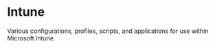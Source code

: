 # Intune
Various configurations, profiles, scripts, and applications for use within Microsoft Intune

